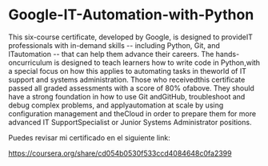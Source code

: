# Google-IT-Automation-with-Python
This six-course certificate, developed by Google, is designed to provideIT professionals with in-demand skills -- including Python, Git, and ITautomation -- that can help them advance their careers. The hands-oncurriculum is designed to teach learners how to write code in Python,with a special focus on how this applies to automating tasks in theworld of IT support and systems administration. Those who receivedthis certificate passed all graded assessments with a score of 80% ofabove. They should have a strong foundation in how to use Git andGitHub, troubleshoot and debug complex problems, and applyautomation at scale by using configuration management and theCloud in order to prepare them for more advanced IT SupportSpecialist or Junior Systems Administrator positions.

Puedes revisar mi certificado en el siguiente link:

https://coursera.org/share/cd054b0530f533ccd4084648c0fa2399
